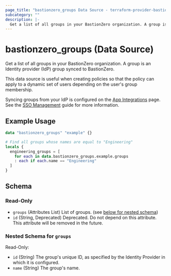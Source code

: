 ```yaml
---
page_title: "bastionzero_groups Data Source - terraform-provider-bastionzero"
subcategory: ""
description: |-
  Get a list of all groups in your BastionZero organization. A group is an Identity provider (IdP) group synced to BastionZero.
---
```


# bastionzero_groups (Data Source)

Get a list of all groups in your BastionZero organization. A group is an Identity provider (IdP) group synced to BastionZero.

This data source is useful when creating policies so that the policy can apply
to a dynamic set of users depending on the user's group membership.

Syncing groups from your IdP is configured on the [App
Integrations](https://cloud.bastionzero.com/admin/integrations) page. See the
[SSO
Management](https://docs.bastionzero.com/docs/admin-guide/authentication/sso-management)
guide for more information.

## Example Usage

```terraform
data "bastionzero_groups" "example" {}

# Find all groups whose names are equal to "Engineering"
locals {
  engineering_groups = [
    for each in data.bastionzero_groups.example.groups
    : each if each.name == "Engineering"
  ]
}
```

<!-- schema generated by tfplugindocs -->
## Schema

### Read-Only

- `groups` (Attributes List) List of groups. (see [below for nested schema](#nestedatt--groups))
- `id` (String, Deprecated) Deprecated. Do not depend on this attribute. This attribute will be removed in the future.

<a id="nestedatt--groups"></a>
### Nested Schema for `groups`

Read-Only:

- `id` (String) The group's unique ID, as specified by the Identity Provider in which it is configured.
- `name` (String) The group's name.